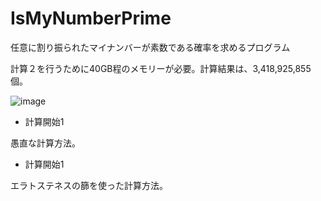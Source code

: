 # IsMyNumberPrime
任意に割り振られたマイナンバーが素数である確率を求めるプログラム

計算２を行うために40GB程のメモリーが必要。計算結果は、3,418,925,855 個。

![image](https://github.com/kenjinote/IsMyNumberPrime/assets/2605401/7c9b329c-5c2e-420b-9d4d-c45326dcf7c6)

- 計算開始1

愚直な計算方法。

- 計算開始1

エラトステネスの篩を使った計算方法。
